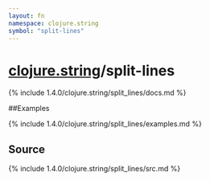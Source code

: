 ```yaml
---
layout: fn
namespace: clojure.string
symbol: "split-lines"
---
```


# [clojure.string](../)/split-lines

{% include 1.4.0/clojure.string/split_lines/docs.md %}

##Examples

{% include 1.4.0/clojure.string/split_lines/examples.md %}
## Source
{% include 1.4.0/clojure.string/split_lines/src.md %}

